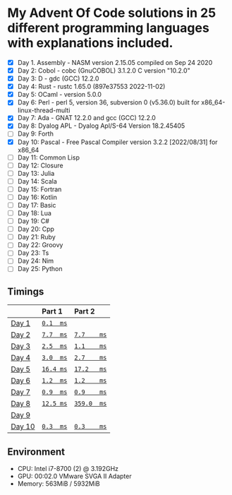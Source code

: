# My Advent Of Code solutions in 25 different programming languages with explanations included.

- [X] Day 1. Assembly       - NASM version 2.15.05 compiled on Sep 24 2020
- [X] Day 2: Cobol          - cobc (GnuCOBOL) 3.1.2.0 C version "10.2.0"
- [X] Day 3: D              - gdc (GCC) 12.2.0
- [X] Day 4: Rust           - rustc 1.65.0 (897e37553 2022-11-02)
- [X] Day 5: OCaml          - version 5.0.0
- [X] Day 6: Perl           - perl 5, version 36, subversion 0 (v5.36.0) built for x86_64-linux-thread-multi
- [X] Day 7: Ada            - GNAT 12.2.0 and gcc (GCC) 12.2.0
- [X] Day 8: Dyalog APL     - Dyalog Apl/S-64 Version 18.2.45405
- [ ] Day 9: Forth
- [X] Day 10: Pascal        - Free Pascal Compiler version 3.2.2 [2022/08/31] for x86_64
- [ ] Day 11: Common Lisp
- [ ] Day 12: Closure
- [ ] Day 13: Julia
- [ ] Day 14: Scala
- [ ] Day 15: Fortran
- [ ] Day 16: Kotlin
- [ ] Day 17: Basic
- [ ] Day 18: Lua
- [ ] Day 19: C#
- [ ] Day 20: Cpp
- [ ] Day 21: Ruby
- [ ] Day 22: Groovy
- [ ] Day 23: Ts
- [ ] Day 24: Nim
- [ ] Day 25: Python

## Timings
|                                                | Part 1                           | Part 2                             |
|:-----------------------------------------------|:---------------------------------|:-----------------------------------|
| [Day  1](https://adventofcode.com/2022/day/1)  | [`0.1  ms`](./day1/part1.asm)    |                                    |
| [Day  2](https://adventofcode.com/2022/day/2)  | [`7.7  ms`](./day2/part1.cob)    | [`7.7    ms`](./day2/part2.cob)    |
| [Day  3](https://adventofcode.com/2022/day/3)  | [`2.5  ms`](./day3/part1.d)      | [`1.1    ms`](./day3/part2.d)      |
| [Day  4](https://adventofcode.com/2022/day/4)  | [`3.0  ms`](./day4/part1.rs)     | [`2.7    ms`](./day4/part2.rs)     |
| [Day  5](https://adventofcode.com/2022/day/5)  | [`16.4 ms`](./day5/part1.ml)     | [`17.2   ms`](./day5/part2.ml)     |
| [Day  6](https://adventofcode.com/2022/day/6)  | [`1.2  ms`](./day6/part1.pl)     | [`1.2    ms`](./day6/part2.pl)     |
| [Day  7](https://adventofcode.com/2022/day/7)  | [`0.9  ms`](./day7/part1.adb)    | [`0.9    ms`](./day7/part2.adb)    |
| [Day  8](https://adventofcode.com/2022/day/8)  | [`12.5 ms`](./day8/part1.dyalog) | [`359.0  ms`](./day8/part2.dyalog) |
| [Day  9](https://adventofcode.com/2022/day/9)  |                                  |                                    |
| [Day 10](https://adventofcode.com/2022/day/10) | [`0.3  ms`](./day10/part1.pas)   | [`0.3    ms`](./day10/part2.pas)   |

## Environment
- CPU: Intel i7-8700 (2) @ 3.192GHz 
- GPU: 00:02.0 VMware SVGA II Adapter 
- Memory: 563MiB / 5932MiB
